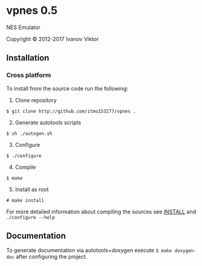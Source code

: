 # vpnes 0.5

NES Emulator

Copyright &copy; 2012-2017  Ivanov Viktor

## Installation

### Cross platform

To install from the source code run the following:

1. Clone repository

`$ git clone http://github.com/itmo153277/vpnes .`

2. Generate autotools scripts 

`$ sh ./autogen.sh`

3. Configure

`$ ./configure`

4. Compile

`$ make`

5. Install as root

`# make install`

For more detailed information about compiling the sources see [INSTALL](./INSTALL) and `./configure --help`

## Documentation

To generate documentation via autotools+doxygen execute `$ make doxygen-doc` after configuring the project.

